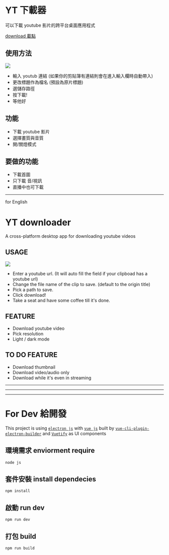 # YT 下載器

可以下載 youtube 影片的跨平台桌面應用程式

[download 載點](https://drive.google.com/drive/folders/1kTFlqU2rykcEzeVu3S6qhHtHqzF1y1sq?usp=sharing)

## 使用方法

![](https://i.imgur.com/e35m6KU.png)

- 輸入 youtub 連結 (如果你的剪貼簿有連結則會在進入輸入欄時自動帶入)
- 更改標題作為檔名 (預設為原片標題)
- 選儲存路徑
- 按下載!
- 等他好

## 功能

- 下載 youtube 影片
- 選擇畫質與音質
- 開/關燈模式

## 要做的功能

- 下載首圖
- 只下載 音/視訊
- 直播中也可下載

---

for English

# YT downloader

A cross-platform desktop app for downloading youtube videos

## USAGE

![](https://i.imgur.com/e35m6KU.png)

- Enter a youtube url. (It will auto fill the field if your clipboad has a youtube url)
- Change the file name of the clip to save. (default to the origin title)
- Pick a path to save.
- Click download!
- Take a seat and have some coffee till it's done.

## FEATURE

- Download youtube video
- Pick resolution
- Light / dark mode

## TO DO FEATURE

- Download thumbnail
- Download video/audio only
- Download while it's even in streaming

---

---

---

# For Dev 給開發

This project is using [`electron js`](https://www.electronjs.org/) with [`vue js`](https://vuejs.org/) built by [`vue-cli-plugin-electron-builder`](https://nklayman.github.io/vue-cli-plugin-electron-builder/) and [`Vuetify`](https://vuetifyjs.com/en/) as UI components

## 環境需求 enviorment require

```
node js
```

## 套件安裝 install dependecies

```
npm install
```

## 啟動 run dev

```
npm run dev
```

## 打包 build

```
npm run build
```

